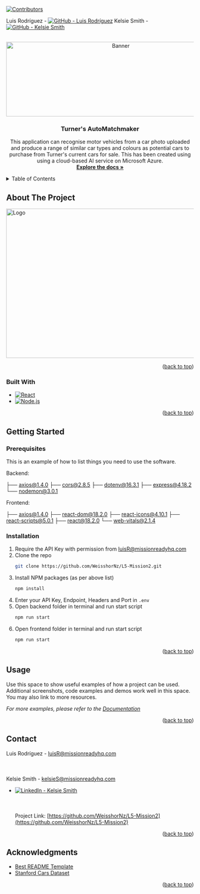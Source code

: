 <a name="readme-top"></a>

<!-- PROJECT SHIELDS -->

[![Contributors][contributors-shield]][contributors-url]

Luis Rodríguez - [![GitHub - Luis Rodríguez][Github.logo]][luis-github-url]
Kelsie Smith - [![GitHub - Kelsie Smith][Github.logo]][kelsie-github-url]

<!-- PROJECT LOGO -->
<br />
<div align="center">
  <a href="https://github.com/WeisshorNz/L5-Mission2">
  <img src="../L5-Mission2/frontend/src/images/carAppBanner.png" alt="Banner" width="600" height="200">
  </a>

<h3 align="center">Turner's AutoMatchmaker</h3>

  <p align="center">
   This application can recognise motor vehicles from a car photo uploaded and produce a range of similar car types and colours as potential cars to purchase from Turner's current cars for sale. This has been created using using a cloud-based AI service on Microsoft Azure. 
    <br />
    <a href="https://github.com/WeisshorNz/L5-Mission2"><strong>Explore the docs »</strong></a>

  </p>
</div>

<!-- TABLE OF CONTENTS -->
<details>
  <summary>Table of Contents</summary>
  <ol>
    <li>
      <a href="#about-the-project">About The Project</a>
      <ul>
        <li><a href="#built-with">Built With</a></li>
      </ul>
    </li>
    <li>
      <a href="#getting-started">Getting Started</a>
      <ul>
        <li><a href="#prerequisites">Prerequisites</a></li>
        <li><a href="#installation">Installation</a></li>
      </ul>
    </li>
    <li><a href="#usage">Usage</a></li>
    <li><a href="#contact">Contact</a></li>
    <li><a href="#acknowledgments">Acknowledgments</a></li>
  </ol>
</details>

<!-- ABOUT THE PROJECT -->

## About The Project

<img src="../L5-Mission2/frontend/src/images/carAppScreenshot.png" alt="Logo" width="600" height="400">

<p align="right">(<a href="#readme-top">back to top</a>)</p>

### Built With

- [![React][React.js]][React-url]
- [![Node.js][Node.js.logo]][Nodejs-url]

<p align="right">(<a href="#readme-top">back to top</a>)</p>

<!-- GETTING STARTED -->

## Getting Started

### Prerequisites

This is an example of how to list things you need to use the software.

Backend:

├── axios@1.4.0
├── cors@2.8.5
├── dotenv@16.3.1
├── express@4.18.2
└── nodemon@3.0.1

Frontend:

├── axios@1.4.0
├── react-dom@18.2.0
├── react-icons@4.10.1
├── react-scripts@5.0.1
├── react@18.2.0
└── web-vitals@2.1.4

### Installation

1. Require the API Key with permission from luisR@missionreadyhq.com
2. Clone the repo
   ```sh
   git clone https://github.com/WeisshorNz/L5-Mission2.git
   ```
3. Install NPM packages (as per above list)
   ```sh
   npm install
   ```
4. Enter your API Key, Endpoint, Headers and Port in `.env`
5. Open backend folder in terminal and run start script
   ```sh
   npm run start
   ```
6. Open frontend folder in terminal and run start script
   ```sh
   npm run start
   ```

<p align="right">(<a href="#readme-top">back to top</a>)</p>

<!-- USAGE EXAMPLES -->

## Usage

Use this space to show useful examples of how a project can be used. Additional screenshots, code examples and demos work well in this space. You may also link to more resources.

_For more examples, please refer to the [Documentation](https://example.com)_

<p align="right">(<a href="#readme-top">back to top</a>)</p>

<!-- CONTACT -->

## Contact

Luis Rodríguez - luisR@missionreadyhq.com
<br></br><br></br>
Kelsie Smith - kelsieS@missionreadyhq.com

- [![LinkedIn - Kelsie Smith][linkedin-shield]][kelsie-linkedin-url]
  <br></br>
  <br></br>
  Project Link: [https://github.com/WeisshorNz/L5-Mission2](https://github.com/WeisshorNz/L5-Mission2)

<p align="right">(<a href="#readme-top">back to top</a>)</p>

<!-- ACKNOWLEDGMENTS -->

## Acknowledgments

- [Best README Template](https://github.com/othneildrew/Best-README-Template/tree/master)
- [Stanford Cars Dataset](https://www.kaggle.com/datasets/jessicali9530/stanford-cars-dataset?resource=download)

<p align="right">(<a href="#readme-top">back to top</a>)</p>

<!-- MARKDOWN LINKS & IMAGES -->

[contributors-shield]: https://img.shields.io/github/contributors/WeisshorNz/L5-Mission2.svg?style=for-the-badge
[contributors-url]: https://github.com/WeisshorNz/L5-Mission2/graphs/contributors
[linkedin-shield]: https://img.shields.io/badge/-LinkedIn-black.svg?style=for-the-badge&logo=linkedin&colorB=555
[Github.logo]: https://img.shields.io/badge/GitHub-100000?style=for-the-badge&logo=github&logoColor=white
[luis-github-url]: https://github.com/WeisshorNz
[kelsie-github-url]: https://github.com/KelsieSmitty
[kelsie-linkedin-url]: https://www.linkedin.com/in/kelsieSmitty/
[product-screenshot]: images/screenshot.png
[React.js]: https://img.shields.io/badge/React-20232A?style=for-the-badge&logo=react&logoColor=61DAFB
[React-url]: https://reactjs.org/
[Nodejs-url]: https://nodejs.org/en
[Node.js.logo]: https://img.shields.io/badge/Node.js-43853D?style=for-the-badge&logo=node.js&logoColor=white

